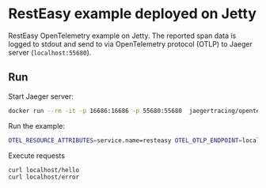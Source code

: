 # RestEasy example deployed on Jetty

RestEasy OpenTelemetry example on Jetty.
The reported span data is logged to stdout and send to via OpenTelemetry protocol (OTLP) to
Jaeger server (`localhost:55680`).

## Run 

Start Jaeger server:
```bash
docker run --rm -it -p 16686:16686 -p 55680:55680  jaegertracing/opentelemetry-all-in-one:latest
```

Run the example:
```bash
OTEL_RESOURCE_ATTRIBUTES=service.name=resteasy OTEL_OTLP_ENDPOINT=localhost:55680 mvn jetty:run
```

Execute requests
```bash
curl localhost/hello
curl localhost/error
```
